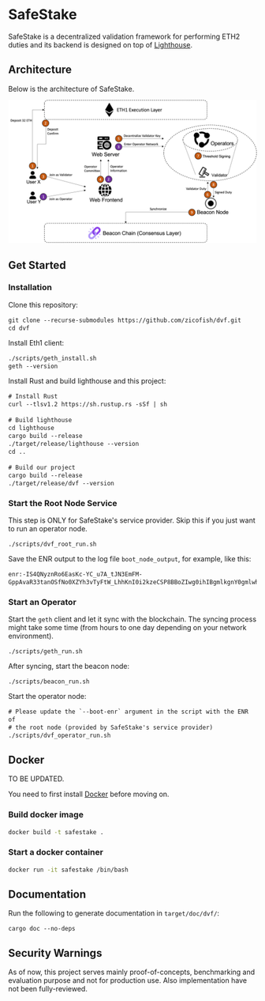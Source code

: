 # SafeStake

SafeStake is a decentralized validation framework for performing ETH2 duties and its backend is designed on top of [Lighthouse](https://github.com/sigp/lighthouse).

## Architecture

Below is the architecture of SafeStake.

![alt](./imgs/architecture.png?raw=true)

## Get Started

### Installation

Clone this repository:

```shell
git clone --recurse-submodules https://github.com/zicofish/dvf.git
cd dvf
```

Install Eth1 client:

```shell
./scripts/geth_install.sh
geth --version
```

Install Rust and build lighthouse and this project:

```shell
# Install Rust
curl --tlsv1.2 https://sh.rustup.rs -sSf | sh

# Build lighthouse
cd lighthouse
cargo build --release
./target/release/lighthouse --version
cd ..

# Build our project
cargo build --release
./target/release/dvf --version
```



### Start the Root Node Service

This step is ONLY for SafeStake's service provider. Skip this if you just want to run an operator node.

```shell
./scripts/dvf_root_run.sh
```

Save the ENR output to the log file `boot_node_output`, for example, like this:

```
enr:-IS4QNyznRo6EasKc-YC_u7A_tJN3EmFM-GppAvaR33tanOSfNo0XZYh3vTyFtW_LhhKnI0i2kzeCSP8BBoZIwg0ihIBgmlkgnY0gmlwhCNYD_SJc2VjcDI1NmsxoQPKY0yuDUmstAHYpMa2_oxVtw0RW_QAdpzBQA8yWM0xOIN1ZHCCIy0
```

### Start an Operator

Start the `geth` client and let it sync with the blockchain. The syncing process might take some time (from hours to one day depending on your network environment).

```shell
./scripts/geth_run.sh
```

After syncing, start the beacon node:

```shell
./scripts/beacon_run.sh
```

Start the operator node:

```shell
# Please update the `--boot-enr` argument in the script with the ENR of 
# the root node (provided by SafeStake's service provider)
./scripts/dvf_operator_run.sh
```



## Docker

TO BE UPDATED.

You need to first install [Docker](https://docs.docker.com/engine/install/) before moving on.

### Build docker image

```sh
docker build -t safestake .
```

### Start a docker container

```sh
docker run -it safestake /bin/bash
```

## 

## Documentation

Run the following to generate documentation in `target/doc/dvf/`:

```shell
cargo doc --no-deps
```

## Security Warnings

As of now, this project serves mainly proof-of-concepts, benchmarking and evaluation purpose and not for production use. Also implementation have not been fully-reviewed.
